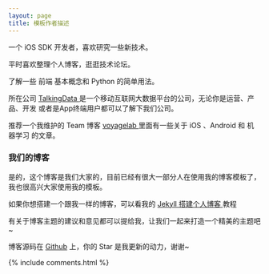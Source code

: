 ```yaml
---
layout: page
title: 模板作者描述 
---
```


一个 iOS SDK 开发者，喜欢研究一些新技术。
<p>
平时喜欢整理个人博客，逛逛技术论坛。
<p>
了解一些 前端 基本概念和 Python 的简单用法。

<p>

所在公司
<a target="_blank" href="https://www.talkingdata.com/"> TalkingData </a>
是一个移动互联网大数据平台的公司，无论你是运营、产品、开发 或者是App终端用户都可以了解下我们公司。
<p>

推荐一个我维护的 Team 博客
<a target="_blank" href="http://talkingdata.me/"> voyagelab </a>
里面有一些关于 iOS 、Android 和 机器学习 的文章。

<p>

<h3> 我们的博客 </h3>  

<p>

是的，这个博客是我们大家的，目前已经有很大一部分人在使用我的博客模板了，我也很高兴大家使用我的模板。

<p>

如果你想搭建一个跟我一样的博客，可以看我的 
<a href="/2016/10/jekyll_tutorials1/"> Jekyll 搭建个人博客 </a>
教程

<p>

有关于博客主题的建议和意见都可以提给我，让我们一起来打造一个精美的主题吧~ 

<p> 

博客源码在 <a target="_blank" href='https://github.com/leopardpan/leopardpan.github.io/'>Github</a> 上，你的 Star 是我更新的动力，谢谢~

{% include comments.html %}



